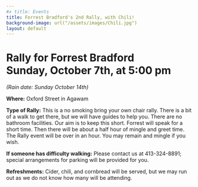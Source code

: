 ```yaml
---
#x title: Events
title: Forrest Bradford's 2nd Rally, with Chili!
background-image: url("/assets/images/Chili.jpg")
layout: default
---
```

<div class="center">
<h1>Rally for Forrest Bradford<br>Sunday, October 7th, at 5:00 pm</h1>

<em>(Rain date: Sunday October 14th)</em>
</div>

<b>Where:</b> Oxford Street in Agawam

<b>Type of Rally:</b> This is a no smoking bring your own chair rally. There is a bit of a walk to get there, but we will have guides to help you. There are no bathroom facilities.
Our aim is to keep this short. Forrest will speak for a short time. Then there will be about a half hour of mingle and greet time. The Rally event will be over in an hour. You may remain and mingle if you wish.

<b>If someone has difficulty walking:</b> Please contact us at 413-324-8891;
special arrangements for parking will be provided for you.

<b>Refreshments:</b> Cider, chili, and cornbread will be served, but we may run out as we do not know how many will be attending.
